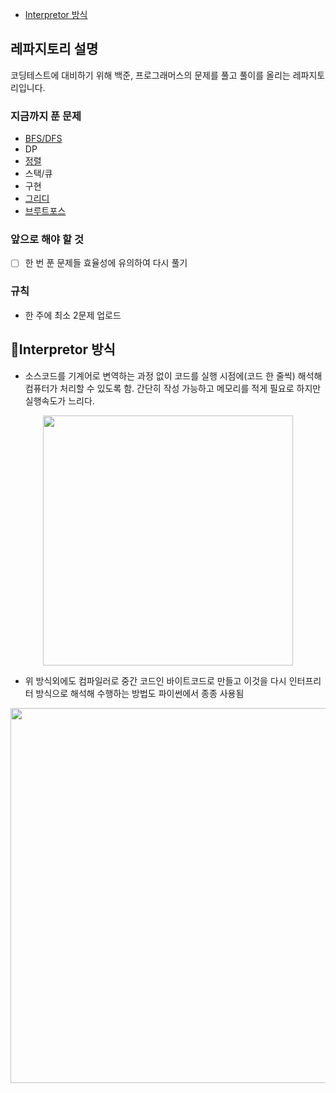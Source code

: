 - [Interpretor 방식](#Interpretor-방식)
## 레파지토리 설명
코딩테스트에 대비하기 위해 백준, 프로그래머스의 문제를 풀고 풀이를 올리는 레파지토리입니다.

### 지금까지 푼 문제
- [BFS/DFS](https://github.com/gaeunpark924/Coding_Test_Study/tree/main/DFS_BFS)
- DP
- [정렬](https://github.com/gaeunpark924/Coding_Test_Study/blob/main/%EC%88%98%20%EC%A0%95%EB%A0%AC%ED%95%98%EA%B8%B01%2C2.py)
- 스택/큐
- 구현
- [그리디](https://github.com/gaeunpark924/Coding_Test_Study/tree/main/%EA%B7%B8%EB%A6%AC%EB%94%94%EC%95%8C%EA%B3%A0%EB%A6%AC%EC%A6%98)
- [브루트포스](https://github.com/gaeunpark924/Coding_Test_Study/tree/main/%EB%B8%8C%EB%A3%A8%ED%8A%B8%ED%8F%AC%EC%8A%A4%EC%95%8C%EA%B3%A0%EB%A6%AC%EC%A6%98)

### 앞으로 해야 할 것
- [ ] 한 번 푼 문제들 효율성에 유의하여 다시 풀기

### 규칙
- 한 주에 최소 2문제 업로드

## 📌Interpretor 방식
- 소스코드를 기계어로 변역하는 과정 없이 코드를 실행 시점에(코드 한 줄씩) 해석해 컴퓨터가 처리할 수 있도록 함. 간단히 작성 가능하고 메모리를 적게 필요로 하지만 실행속도가 느리다.
<p align="center">
  <img src="https://user-images.githubusercontent.com/51811995/156788504-d668d845-2141-4a6f-bb8d-c42818697a2f.png" width=400>
</p>

- 위 방식외에도 컴파일러로 중간 코드인 바이트코드로 만들고 이것을 다시 인터프리터 방식으로 해석해 수행하는 방법도 파이썬에서 종종 사용됨
<p align="center">
  <img src="https://user-images.githubusercontent.com/51811995/156791134-73cd62df-785d-4c44-8f85-b153211ab778.png" width=600>
</p>
